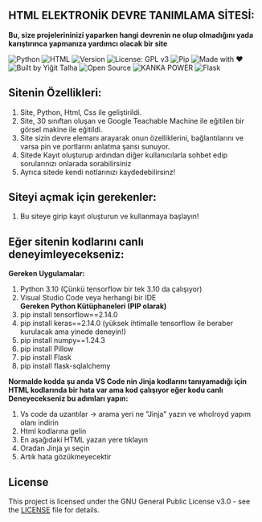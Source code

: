 ## HTML ELEKTRONİK DEVRE TANIMLAMA SİTESİ:

**Bu, size projelerininizi yaparken hangi devrenin ne olup olmadığını yada karıştırınca yapmanıza yardımcı olacak bir site**

![Python](https://img.shields.io/badge/Python-3.10-blue?logo=python)
![HTML](https://img.shields.io/badge/HTML5-e34c26?logo=html5&logoColor=white)
![Version](https://img.shields.io/badge/Version-1.0.0-blue)
![License: GPL v3](https://img.shields.io/badge/License-GPLv3-blue.svg)
![Pip](https://img.shields.io/badge/pip-ready-blue?logo=pypi)
![Made with ❤️](https://img.shields.io/badge/Made%20with-%E2%9D%A4-red)
![Built by Yiğit Talha](https://img.shields.io/badge/Built%20by-Yiğit%20Talha-blueviolet)
![Open Source](https://img.shields.io/badge/Open%20Source-Yes-brightgreen)
![KANKA POWER](https://img.shields.io/badge/KANKA--POWER-🔥🔥🔥-orange)
![Flask](https://img.shields.io/badge/Flask-Web_App-000000?logo=flask)


## Sitenin Özellikleri:
1. Site, Python, Html, Css ile geliştirildi.
2. Site, 30 sınıftan oluşan ve Google Teachable Machine ile eğitilen bir görsel makine ile eğitildi.
3. Site sizin devre elemanı arayarak onun özelliklerini, bağlantılarını ve varsa pin ve portlarını anlatma şansı sunuyor.
4. Sitede Kayıt oluşturup ardından diğer kullanıcılarla sohbet edip sorularınızı onlarada sorabilirsiniz
5. Ayrıca sitede kendi notlarınızı kaydedebilirsinz!

## Siteyi açmak için gerekenler:
1. Bu siteye girip kayıt oluşturun ve kullanmaya başlayın!

## Eğer sitenin kodlarını canlı deneyimleyecekseniz:
**Gereken Uygulamalar:**
1. Python 3.10 (Çünkü tensorflow bir tek 3.10 da çalışıyor)
2. Visual Studio Code veya herhangi bir IDE  
**Gereken Python Kütüphaneleri (PIP olarak)**
1. pip install tensorflow==2.14.0
2. pip install keras==2.14.0 (yüksek ihtimalle tensorflow ile beraber kurulacak ama yinede deneyin!)
3. pip install numpy==1.24.3
4. pip install Pillow
5. pip install Flask
6. pip install flask-sqlalchemy

**Normalde kodda şu anda VS Code nin Jinja kodlarını tanıyamadığı için HTML kodlarında bir hata var ama kod çalışıyor eğer kodu canlı**
**Deneyecekseniz bu adımları yapın:**
1. Vs code da uzantılar -> arama yeri ne "Jinja" yazın ve wholroyd yapım olanı indirin
2. Html kodlarına gelin
3. En aşağıdaki HTML yazan yere tıklayın
4. Oradan Jinja yı seçin
5. Artık hata gözükmeyecektir
## License
This project is licensed under the GNU General Public License v3.0 - see the [LICENSE](LICENSE) file for details.
